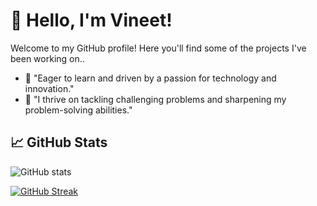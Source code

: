 # 👋 Hello, I'm Vineet!

Welcome to my GitHub profile! Here you'll find some of the projects I've been working on..

- 🚀 "Eager to learn and driven by a passion for technology and innovation."
- 🧩 "I thrive on tackling challenging problems and sharpening my problem-solving abilities."

## 📈 GitHub Stats

![GitHub stats](https://github-readme-stats.vercel.app/api?username=Vineet654&show_icons=true&theme=radical)

[![GitHub Streak](https://streak-stats.demolab.com/?user=Vineet654&theme=highcontrast&hide_border=false)](https://git.io/streak-stats)
